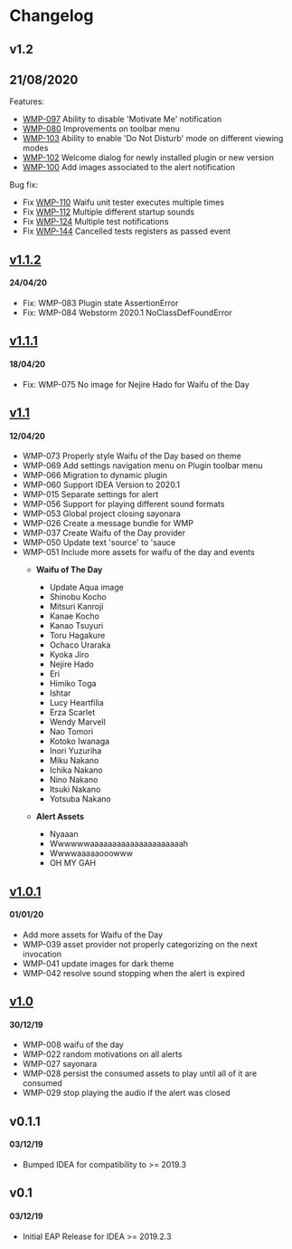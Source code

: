 # Changelog

## v1.2
## 21/08/2020
Features:
* [WMP-097](https://github.com/zd-zero/waifu-motivator-plugin/issues/97) Ability to disable 'Motivate Me' notification
* [WMP-080](https://github.com/zd-zero/waifu-motivator-plugin/issues/80) Improvements on toolbar menu
* [WMP-103](https://github.com/zd-zero/waifu-motivator-plugin/issues/103) Ability to enable 'Do Not Disturb' mode on different viewing modes
* [WMP-102](https://github.com/zd-zero/waifu-motivator-plugin/issues/102) Welcome dialog for newly installed plugin or new version
* [WMP-100](https://github.com/zd-zero/waifu-motivator-plugin/issues/100) Add images associated to the alert notification

Bug fix:
* Fix [WMP-110](https://github.com/zd-zero/waifu-motivator-plugin/issues/110) Waifu unit tester executes multiple times
* Fix [WMP-112](https://github.com/zd-zero/waifu-motivator-plugin/issues/112) Multiple different startup sounds
* Fix [WMP-124](https://github.com/zd-zero/waifu-motivator-plugin/issues/124) Multiple test notifications
* Fix [WMP-144](https://github.com/zd-zero/waifu-motivator-plugin/issues/144) Cancelled tests registers as passed event

## [v1.1.2](https://github.com/zd-zero/waifu-motivator-plugin/releases/tag/v1.1.2)
#### 24/04/20
* Fix: WMP-083 Plugin state AssertionError
* Fix: WMP-084 Webstorm 2020.1 NoClassDefFoundError

## [v1.1.1](https://github.com/zd-zero/waifu-motivator-plugin/releases/tag/v1.1.1)
#### 18/04/20
* Fix: WMP-075 No image for Nejire Hado for Waifu of the Day

## [v1.1](https://github.com/zd-zero/waifu-motivator-plugin/releases/tag/v1.1)
#### 12/04/20
* WMP-073 Properly style Waifu of the Day based on theme
* WMP-069 Add settings navigation menu on Plugin toolbar menu
* WMP-066 Migration to dynamic plugin
* WMP-060 Support IDEA Version to 2020.1
* WMP-015 Separate settings for alert
* WMP-056 Support for playing different sound formats
* WMP-053 Global project closing sayonara
* WMP-026 Create a message bundle for WMP
* WMP-037 Create Waifu of the Day provider
* WMP-050 Update text 'source' to 'sauce
* WMP-051 Include more assets for waifu of the day and events
  * **Waifu of The Day**
    * Update Aqua image
    * Shinobu Kocho
    * Mitsuri Kanroji
    * Kanae Kocho
    * Kanao Tsuyuri
    * Toru Hagakure
    * Ochaco Uraraka
    * Kyoka Jiro
    * Nejire Hado
    * Eri
    * Himiko Toga
    * Ishtar
    * Lucy Heartfilia
    * Erza Scarlet
    * Wendy Marvell
    * Nao Tomori
    * Kotoko Iwanaga
    * Inori Yuzuriha
    * Miku Nakano
    * Ichika Nakano
    * Nino Nakano
    * Itsuki Nakano
    * Yotsuba Nakano

  * **Alert Assets**
    * Nyaaan
    * Wwwwwwaaaaaaaaaaaaaaaaaaaaah
    * Wwwwaaaaaooowww
    * OH MY GAH


## [v1.0.1](https://github.com/zd-zero/waifu-motivator-plugin/releases/tag/v1.0.1)
#### 01/01/20
* Add more assets for Waifu of the Day
* WMP-039 asset provider not properly categorizing on the next invocation
* WMP-041 update images for dark theme
* WMP-042 resolve sound stopping when the alert is expired

## [v1.0](https://github.com/zd-zero/waifu-motivator-plugin/releases/tag/v1.0)
#### 30/12/19
* WMP-008 waifu of the day
* WMP-022 random motivations on all alerts
* WMP-027 sayonara
* WMP-028 persist the consumed assets to play until all of it are consumed
* WMP-029 stop playing the audio if the alert was closed

## v0.1.1
#### 03/12/19
* Bumped IDEA for compatibility to >= 2019.3

## v0.1
#### 03/12/19
* Initial EAP Release for IDEA >= 2019.2.3
